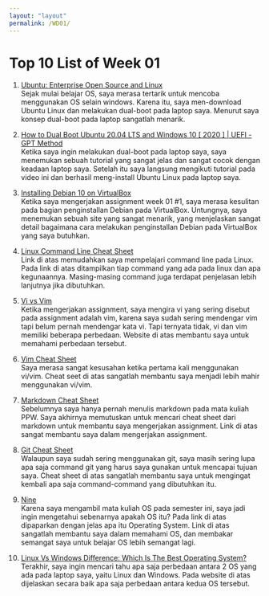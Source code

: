 ```yaml
---
layout: "layout"
permalink: /WD01/
---
```


# Top 10 List of Week 01

1. [Ubuntu: Enterprise Open Source and Linux](https://ubuntu.com/)<br>
Sejak mulai belajar OS, saya merasa tertarik untuk mencoba menggunakan OS selain windows. Karena itu, saya men-download Ubuntu Linux dan melakukan dual-boot pada laptop saya.
Menurut saya konsep dual-boot pada laptop sangatlah menarik.

2. [How to Dual Boot Ubuntu 20.04 LTS and Windows 10 \[ 2020 \] | UEFI - GPT Method](https://youtu.be/aKKdiqVHNqw)<br>
Ketika saya ingin melakukan dual-boot pada laptop saya, saya menemukan sebuah tutorial yang sangat jelas dan sangat cocok dengan keadaan laptop saya.
Setelah itu saya langsung mengikuti tutorial pada video ini dan berhasil meng-install Ubuntu Linux pada laptop saya.

3. [Installing Debian 10 on VirtualBox](https://linuxhint.com/install_debian10_virtualbox/)<br>
Ketika saya mengerjakan assignment week 01 #1, saya merasa kesulitan pada bagian penginstallan Debian pada VirtualBox.
Untungnya, saya menemukan sebuah site yang sangat menarik, yang menjelaskan sangat detail bagaimana cara melakukan penginstallan Debian pada VirtualBox yang saya butuhkan.

4. [Linux Command Line Cheat Sheet](https://cheatography.com/davechild/cheat-sheets/linux-command-line/)<br>
Link di atas memudahkan saya mempelajari command line pada Linux. Pada link di atas ditampilkan tiap command yang ada pada linux dan apa kegunaannya.
Masing-masing command juga terdapat penjelasan lebih lanjutnya jika dibutuhkan.

5. [Vi vs Vim](https://www.shell-tips.com/linux/vi-vs-vim/)<br>
Ketika mengerjakan assignment, saya mengira vi yang sering disebut pada assignment adalah vim, karena saya sudah sering mendengar vim tapi belum pernah mendengar kata vi.
Tapi ternyata tidak, vi dan vim memiliki beberapa perbedaan. Website di atas membantu saya untuk memahami perbedaan tersebut.

6. [Vim Cheat Sheet](https://vim.rtorr.com/)<br>
Saya merasa sangat kesusahan ketika pertama kali menggunakan vi/vim. Cheat seet di atas sangatlah membantu saya menjadi lebih mahir menggunakan vi/vim.

7. [Markdown Cheat Sheet](https://www.markdownguide.org/cheat-sheet/)<br>
Sebelumnya saya hanya pernah menulis markdown pada mata kuliah PPW. Saya akhirnya memutuskan untuk mencari cheat sheet dari markdown untuk membantu saya mengerjakan assignment.
Link di atas sangat membantu saya dalam mengerjakan assignment.

8. [Git Cheat Sheet](https://education.github.com/git-cheat-sheet-education.pdf)<br>
Walaupun saya sudah sering menggunakan git, saya masih sering lupa apa saja command git yang harus saya gunakan untuk mencapai tujuan saya.
Cheat sheet di atas sangatlah membantu saya untuk mengingat kembali apa saja command-command yang dibutuhkan itu.

9. [Nine](https://edu.gcfglobal.org/en/computerbasics/understanding-operating-systems/1/)<br>
Karena saya mengambil mata kuliah OS pada semester ini, saya jadi ingin mengetahui sebenarnya apakah OS itu? Pada link di atas dipaparkan dengan jelas apa itu Operating System.
Link di atas sangatlah membantu saya dalam memahami OS, dan membakar semangat saya untuk belajar OS lebih semangat lagi.

10. [Linux Vs Windows Difference: Which Is The Best Operating System?](https://www.softwaretestinghelp.com/linux-vs-windows/)<br>
Terakhir, saya ingin mencari tahu apa saja perbedaan antara 2 OS yang ada pada laptop saya, yaitu Linux dan Windows.
Pada website di atas dijelaskan secara baik apa saja perbedaan antara kedua OS tersebut.

